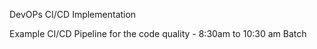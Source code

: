 DevOPs CI/CD Implementation

Example CI/CD Pipeline for the code quality - 8:30am to 10:30 am Batch
